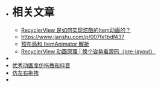 - # 相关文章
	- [RecyclerView 是如何实现炫酷的Item动画的？](https://mp.weixin.qq.com/s/FwagFxrnLrzPkYFEOqBXRw)
	- https://www.jianshu.com/p/007fe1bdf437
	- [预布局和 ItemAnimator 解析](https://juejin.cn/post/6908256535005102094)
	- [RecyclerView 动画原理 | 换个姿势看源码（pre-layout）](https://juejin.cn/post/6890288761783975950#comment)
-
- [优秀动画库仿拖拽和抖音](https://github.com/DingMouRen/LayoutManagerGroup)
- [仿左右拖拽](https://blog.csdn.net/c10WTiybQ1Ye3/article/details/78098674)
-